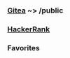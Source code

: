 ###

###

### [Gitea](https://git.plexworlds.com/public) ~> /public

### [HackerRank](https://www.hackerrank.com/profile/IO42630)

### Favorites

<p>
    <img src="https://skillicons.dev/icons?i=angular,,spring,,mysql,,"  alt=""/>
    <br>
    <img src="https://skillicons.dev/icons?i=,pytorch,,docker,,bash"  alt=""/>
</p>
